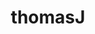 ---
title: thomasJ
github: gyoungeunbae
email: nueola@gmail.com
homepage: 
sns: https://www.facebook.com/gyoungeun.bae
bio: "학이시습지 불역역호!"
cover_image: /images/profile/gyoungeunbae.jpg
teams: [1st, 2nd]
---